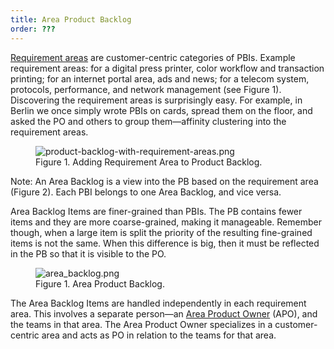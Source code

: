 ```yaml
---
title: Area Product Backlog
order: ???
---
```


[Requirement areas](requirement-areas.html) are customer-centric categories of PBIs. Example requirement areas: for a digital press printer, color workflow and transaction printing; for an internet portal area, ads and news; for a telecom system, protocols, performance, and network management (see Figure 1). Discovering the requirement areas is surprisingly easy. For example, in Berlin we once simply wrote PBIs on cards, spread them on the floor, and asked the PO and others to group them—affinity clustering into the requirement areas.

<figure>
  <img src="/img/less-huge/product-backlog-with-requirement-areas.png" alt="product-backlog-with-requirement-areas.png">
  <figcaption>Figure 1. Adding Requirement Area to Product Backlog.</figcaption>
</figure>

Note: An Area Backlog is a view into the PB based on the requirement area (Figure 2). Each PBI belongs to one Area Backlog, and vice versa.

Area Backlog Items are finer-grained than PBIs. The PB contains fewer items and they are more coarse-grained, making it manageable. Remember though, when a large item is split the priority of the resulting fine-grained items is not the same. When this difference is big, then it must be reflected in the PB so that it is visible to the PO.

<figure>
  <img src="/img/less-huge/area_backlog.png" alt="area_backlog.png">
  <figcaption>Figure 1. Area Product Backlog.</figcaption>
</figure>

The Area Backlog Items are handled independently in each requirement area. This involves a separate person—an [Area Product Owner](area-product-owner.html) (APO), and the teams in that area. The Area Product Owner specializes in a customer-centric area and acts as PO in relation to the teams for that area.
